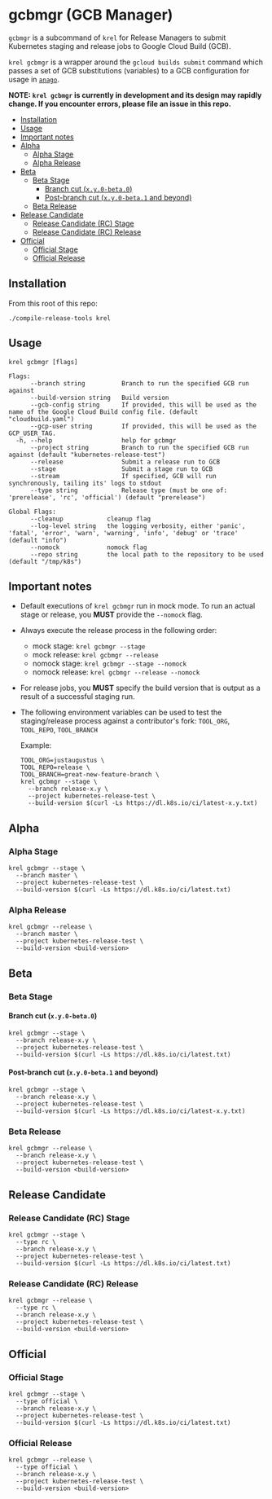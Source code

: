 # gcbmgr (GCB Manager) <!-- omit in toc -->

`gcbmgr` is a subcommand of `krel` for Release Managers to submit Kubernetes staging and release jobs to Google Cloud Build (GCB).

`krel gcbmgr` is a wrapper around the `gcloud builds submit` command which passes a set of GCB substitutions (variables) to a GCB configuration for usage in [`anago`](/anago).

**NOTE: `krel gcbmgr` is currently in development and its design may rapidly change. If you encounter errors, please file an issue in this repo.**

- [Installation](#installation)
- [Usage](#usage)
- [Important notes](#important-notes)
- [Alpha](#alpha)
  - [Alpha Stage](#alpha-stage)
  - [Alpha Release](#alpha-release)
- [Beta](#beta)
  - [Beta Stage](#beta-stage)
    - [Branch cut (`x.y.0-beta.0`)](#branch-cut-xy0-beta0)
    - [Post-branch cut (`x.y.0-beta.1` and beyond)](#post-branch-cut-xy0-beta1-and-beyond)
  - [Beta Release](#beta-release)
- [Release Candidate](#release-candidate)
  - [Release Candidate (RC) Stage](#release-candidate-rc-stage)
  - [Release Candidate (RC) Release](#release-candidate-rc-release)
- [Official](#official)
  - [Official Stage](#official-stage)
  - [Official Release](#official-release)

## Installation

From this root of this repo:

```shell
./compile-release-tools krel
```

## Usage

`krel gcbmgr [flags]`

```
Flags:
      --branch string          Branch to run the specified GCB run against
      --build-version string   Build version
      --gcb-config string      If provided, this will be used as the name of the Google Cloud Build config file. (default "cloudbuild.yaml")
      --gcp-user string        If provided, this will be used as the GCP_USER_TAG.
  -h, --help                   help for gcbmgr
      --project string         Branch to run the specified GCB run against (default "kubernetes-release-test")
      --release                Submit a release run to GCB
      --stage                  Submit a stage run to GCB
      --stream                 If specified, GCB will run synchronously, tailing its' logs to stdout
      --type string            Release type (must be one of: 'prerelease', 'rc', 'official') (default "prerelease")

Global Flags:
      --cleanup            cleanup flag
      --log-level string   the logging verbosity, either 'panic', 'fatal', 'error', 'warn', 'warning', 'info', 'debug' or 'trace' (default "info")
      --nomock             nomock flag
      --repo string        the local path to the repository to be used (default "/tmp/k8s")
```

## Important notes

- Default executions of `krel gcbmgr` run in mock mode. To run an actual stage or release, you **MUST** provide the `--nomock` flag.
- Always execute the release process in the following order:
  - mock stage: `krel gcbmgr --stage`
  - mock release: `krel gcbmgr --release`
  - nomock stage: `krel gcbmgr --stage --nomock`
  - nomock release: `krel gcbmgr --release --nomock`
- For release jobs, you **MUST** specify the build version that is output as a result of a successful staging run.
- The following environment variables can be used to test the staging/release process against a contributor's fork: `TOOL_ORG`, `TOOL_REPO`, `TOOL_BRANCH`
  
  Example:

  ```shell
  TOOL_ORG=justaugustus \
  TOOL_REPO=release \
  TOOL_BRANCH=great-new-feature-branch \
  krel gcbmgr --stage \
    --branch release-x.y \
    --project kubernetes-release-test \
    --build-version $(curl -Ls https://dl.k8s.io/ci/latest-x.y.txt)
  ```

## Alpha

### Alpha Stage

```shell
krel gcbmgr --stage \
  --branch master \
  --project kubernetes-release-test \
  --build-version $(curl -Ls https://dl.k8s.io/ci/latest.txt)
```

### Alpha Release

```shell
krel gcbmgr --release \
  --branch master \
  --project kubernetes-release-test \
  --build-version <build-version>
```

## Beta

### Beta Stage

#### Branch cut (`x.y.0-beta.0`)

```shell
krel gcbmgr --stage \
  --branch release-x.y \
  --project kubernetes-release-test \
  --build-version $(curl -Ls https://dl.k8s.io/ci/latest.txt)
```

#### Post-branch cut (`x.y.0-beta.1` and beyond)

```shell
krel gcbmgr --stage \
  --branch release-x.y \
  --project kubernetes-release-test \
  --build-version $(curl -Ls https://dl.k8s.io/ci/latest-x.y.txt)
```

### Beta Release

```shell
krel gcbmgr --release \
  --branch release-x.y \
  --project kubernetes-release-test \
  --build-version <build-version>
```

## Release Candidate

### Release Candidate (RC) Stage

```shell
krel gcbmgr --stage \
  --type rc \
  --branch release-x.y \
  --project kubernetes-release-test \
  --build-version $(curl -Ls https://dl.k8s.io/ci/latest.txt)
```

### Release Candidate (RC) Release

```shell
krel gcbmgr --release \
  --type rc \
  --branch release-x.y \
  --project kubernetes-release-test \
  --build-version <build-version>
```

## Official

### Official Stage

```shell
krel gcbmgr --stage \
  --type official \
  --branch release-x.y \
  --project kubernetes-release-test \
  --build-version $(curl -Ls https://dl.k8s.io/ci/latest.txt)
```

### Official Release

```shell
krel gcbmgr --release \
  --type official \
  --branch release-x.y \
  --project kubernetes-release-test \
  --build-version <build-version>
```

